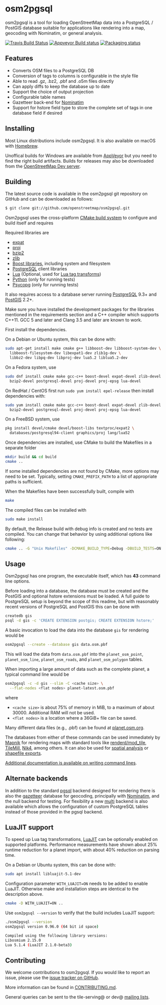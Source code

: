 # osm2pgsql #

osm2pgsql is a tool for loading OpenStreetMap data into a PostgreSQL / PostGIS
database suitable for applications like rendering into a map, geocoding with
Nominatim, or general analysis.

[![Travis Build Status](https://secure.travis-ci.org/openstreetmap/osm2pgsql.svg?branch=master)](https://travis-ci.org/openstreetmap/osm2pgsql)
[![Appveyor Build status](https://ci.appveyor.com/api/projects/status/7abwls7hfmb83axj/branch/master?svg=true)](https://ci.appveyor.com/project/openstreetmap/osm2pgsql/branch/master)
[![Packaging status](https://repology.org/badge/tiny-repos/osm2pgsql.svg)](https://repology.org/project/osm2pgsql/versions)

## Features ##

* Converts OSM files to a PostgreSQL DB
* Conversion of tags to columns is configurable in the style file
* Able to read .gz, .bz2, .pbf and .o5m files directly
* Can apply diffs to keep the database up to date
* Support the choice of output projection
* Configurable table names
* Gazetteer back-end for [Nominatim](https://wiki.openstreetmap.org/wiki/Nominatim)
* Support for hstore field type to store the complete set of tags in one database
  field if desired

## Installing ##

Most Linux distributions include osm2pgsql. It is also available on macOS with [Homebrew](https://brew.sh/).

Unoffical builds for Windows are available from [AppVeyor](https://ci.appveyor.com/project/openstreetmap/osm2pgsql/history) but you need to find the right build artifacts.
Builds for releases may also be downloaded from the [OpenStreetMap Dev server](https://lonvia.dev.openstreetmap.org/osm2pgsql-winbuild/releases/).

## Building ##

The latest source code is available in the osm2pgsql git repository on GitHub
and can be downloaded as follows:

```sh
$ git clone git://github.com/openstreetmap/osm2pgsql.git
```

Osm2pgsql uses the cross-platform [CMake build system](https://cmake.org/)
to configure and build itself and requires

Required libraries are

* [expat](https://libexpat.github.io/)
* [proj](https://proj.org/)
* [bzip2](http://www.bzip.org/)
* [zlib](https://www.zlib.net/)
* [Boost libraries](https://www.boost.org/), including system and filesystem
* [PostgreSQL](https://www.postgresql.org/) client libraries
* [Lua](https://www.lua.org/) (Optional, used for [Lua tag transforms](docs/lua.md))
* [Python](https://python.org/) (only for running tests)
* [Psycopg](http://initd.org/psycopg/) (only for running tests)

It also requires access to a database server running
[PostgreSQL](https://www.postgresql.org/) 9.3+ and
[PostGIS](http://www.postgis.net/) 2.2+.

Make sure you have installed the development packages for the libraries
mentioned in the requirements section and a C++ compiler which supports C++11.
GCC 5 and later and Clang 3.5 and later are known to work.

First install the dependencies.

On a Debian or Ubuntu system, this can be done with:

```sh
sudo apt-get install make cmake g++ libboost-dev libboost-system-dev \
  libboost-filesystem-dev libexpat1-dev zlib1g-dev \
  libbz2-dev libpq-dev libproj-dev lua5.2 liblua5.2-dev
```

On a Fedora system, use

```sh
sudo dnf install cmake make gcc-c++ boost-devel expat-devel zlib-devel \
  bzip2-devel postgresql-devel proj-devel proj-epsg lua-devel
```

On RedHat / CentOS first run `sudo yum install epel-release` then install
dependencies with:

```sh
sudo yum install cmake make gcc-c++ boost-devel expat-devel zlib-devel \
  bzip2-devel postgresql-devel proj-devel proj-epsg lua-devel
```

On a FreeBSD system, use

```sh
pkg install devel/cmake devel/boost-libs textproc/expat2 \
  databases/postgresql94-client graphics/proj lang/lua52
```

Once dependencies are installed, use CMake to build the Makefiles in a separate folder

```sh
mkdir build && cd build
cmake ..
```

If some installed dependencies are not found by CMake, more options may need
to be set. Typically, setting `CMAKE_PREFIX_PATH` to a list of appropriate
paths is sufficient.

When the Makefiles have been successfully built, compile with

```sh
make
```

The compiled files can be installed with

```sh
sudo make install
```

By default, the Release build with debug info is created and no tests are compiled.
You can change that behavior by using additional options like following:

```sh
cmake .. -G "Unix Makefiles" -DCMAKE_BUILD_TYPE=Debug -DBUILD_TESTS=ON
```

## Usage ##

Osm2pgsql has one program, the executable itself, which has **43** command line
options.

Before loading into a database, the database must be created and the PostGIS
and optional hstore extensions must be loaded. A full guide to PostgreSQL
setup is beyond the scope of this readme, but with reasonably recent versions
of PostgreSQL and PostGIS this can be done with

```sh
createdb gis
psql -d gis -c 'CREATE EXTENSION postgis; CREATE EXTENSION hstore;'
```

A basic invocation to load the data into the database `gis` for rendering would be

```sh
osm2pgsql --create --database gis data.osm.pbf
```

This will load the data from `data.osm.pbf` into the `planet_osm_point`,
`planet_osm_line`, `planet_osm_roads`, and `planet_osm_polygon` tables.

When importing a large amount of data such as the complete planet, a typical
command line would be

```sh
osm2pgsql -c -d gis --slim -C <cache size> \
  --flat-nodes <flat nodes> planet-latest.osm.pbf
```
where
* `<cache size>` is about 75% of memory in MiB, to a maximum of about 30000. Additional RAM will not be used.
* `<flat nodes>` is a location where a 36GiB+ file can be saved.

Many different data files (e.g., .pbf) can be found at [planet.osm.org](https://planet.osm.org/).

The databases from either of these commands can be used immediately by
[Mapnik](https://mapnik.org/) for rendering maps with standard tools like
[renderd/mod_tile](https://github.com/openstreetmap/mod_tile),
[TileMill](https://tilemill-project.github.io/tilemill/), [Nik4](https://github.com/Zverik/Nik4),
among others. It can also be used for [spatial analysis](docs/analysis.md) or
[shapefile exports](docs/export.md).

[Additional documentation is available on writing command lines](docs/usage.md).

## Alternate backends ##

In addition to the standard [pgsql](docs/pgsql.md) backend designed for
rendering there is also the [gazetteer](docs/gazetteer.md) database for
geocoding, principally with [Nominatim](https://www.nominatim.org/), and the
null backend for testing. For flexibility a new [multi](docs/multi.md)
backend is also available which allows the configuration of custom
PostgreSQL tables instead of those provided in the pgsql backend.

## LuaJIT support ##

To speed up Lua tag transformations, [LuaJIT](https://luajit.org/) can be optionally
enabled on supported platforms. Performance measurements have shown about 25%
runtime reduction for a planet import, with about 40% reduction on parsing time.

On a Debian or Ubuntu system, this can be done with:

```sh
sudo apt install libluajit-5.1-dev
```

Configuration parameter `WITH_LUAJIT=ON` needs to be added to enable LuaJIT.
Otherwise make and installation steps are identical to the description above.

```sh
cmake -D WITH_LUAJIT=ON ..
```

Use `osm2pgsql --version` to verify that the build includes LuaJIT support:

```sh
./osm2pgsql --version
osm2pgsql version 0.96.0 (64 bit id space)

Compiled using the following library versions:
Libosmium 2.15.0
Lua 5.1.4 (LuaJIT 2.1.0-beta3)
```

## Contributing ##

We welcome contributions to osm2pgsql. If you would like to report an issue,
please use the [issue tracker on GitHub](https://github.com/openstreetmap/osm2pgsql/issues).

More information can be found in [CONTRIBUTING.md](CONTRIBUTING.md).

General queries can be sent to the tile-serving@ or dev@
[mailing lists](https://wiki.openstreetmap.org/wiki/Mailing_lists).
